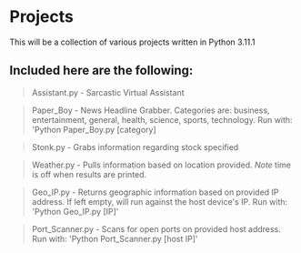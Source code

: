 # Projects
This will be a collection of various projects written in Python 3.11.1

Included here are the following:
--------------------------------
> Assistant.py - Sarcastic Virtual Assistant

> Paper_Boy - News Headline Grabber. Categories are: business, entertainment, general, health, science, sports, technology. Run with: 'Python Paper_Boy.py [category]

> Stonk.py - Grabs information regarding stock specified

> Weather.py - Pulls information based on location provided. *Note* time is off when results are printed. 

> Geo_IP.py - Returns geographic information based on provided IP address. If left empty, will run against the host device's IP. Run with: 'Python Geo_IP.py [IP]'

> Port_Scanner.py - Scans for open ports on provided host address. Run with: 'Python Port_Scanner.py [host IP]'

